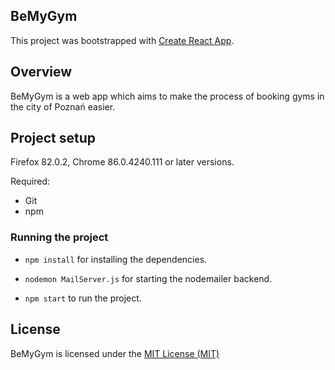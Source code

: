 ## BeMyGym

This project was bootstrapped with [Create React App](https://github.com/facebook/create-react-app).

## Overview

BeMyGym is a web app which aims to make the process of booking gyms in the city of Poznań easier.

## Project setup

Firefox 82.0.2, Chrome 86.0.4240.111 or later versions.<br />

Required:
  - Git
  - npm
  
### Running the project

  - `npm install` for installing the dependencies.<br />

  - `nodemon MailServer.js` for starting the nodemailer backend.<br />

  - `npm start` to run the project.<br />

## License

BeMyGym is licensed under the [MIT License (MIT)](https://github.com/bsdrm/ByMyGym/blob/master/LICENSE)
